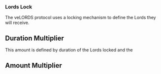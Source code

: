 ### Lords Lock
The veLORDS protocol uses a locking mechanism to define the Lords they will receive. 

## Duration Multiplier
This amount is defined by duration of the Lords locked and the

## Amount Multiplier